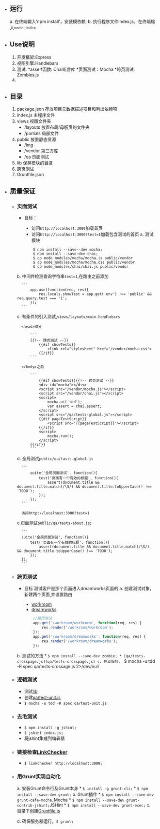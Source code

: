 + ## 运行
	a. 在终端输入'npm install'，安装模依赖;
	b. 执行程序文件index.js，在终端输入`node index`

+ ## Use说明
	1. 开发框架:Express
	2. 视图引擎:Handlebars
	3. 测试:
		*assert函数: Chai断言库
		*页面测试：Mocha
		*跨页测试: Zombies.js
	4.

+ ## 目录
	1. package.json 存放项目元数据描述项目和列出依赖项
	2. index.js 主程序文件
	3. views 视图文件夹
		* /layouts 放置布局/母版页的文件夹
		* /partials 局部文件
	4. public 放置静态资源
		* /img
		* /vendor 第三方库
		* /qa 页面测试
	5. lib 保存模块的目录
	6. 跨页测试
	7. Gruntfile.json

+ ## 质量保证

	+ ### 页面测试

	    - 目标：
	        * 访问`http://localhost:3000`加载首页
	        * 访问`http://localhost:3000?test=1`加载包含测试的首页
	    a. 测试模块

	        ```
	            $ npm install --save--dev mocha;
	            $ npm install --save-dev chai;
	            $ cp node_modules/mocha/mocha.js public/vendor
	            $ cp node_modules/mocha/mocha.css public/vendor
	            $ cp node_modules/chai/chai.js public/vendor
	        ```

	    b. 中间件检测查询字符串`test=1`,在路由之前添加

	        ```
	            app.use(function(req, res){
	                res.locals.showTest = app.get('env') !== 'public' && req.query.test === '1';
	            });
	        ```

	    c. 有条件的引入测试,`views/layouts/main.handlebars`

	        <head>部分

	            ```
	            {{!-- 跨页测试 --}}
	                {{#if showTests}}
	                    <link rel="stylesheet" href="/vendor/mocha.css">
	                {{/if}}
	            ```

	        </body>之前

	            ```
	                {{#if showTests}}{{!-- 跨页测试 --}}
	                <div id="mocha"></div>
	                <script src="/vendor/mocha.js"></script>
	                <script src="/vendor/chai.js"></script>
	                <script>
	                    mocha.ui('tdd');
	                    var assert = chai.assert;
	                </script>
	                <script src="/qa/tests-global.js"></script>
	                {{#if pageTestScript}}
	                    <script src="{{pageTestScript}}"></script>
	                {{/if}}
	                <script>
	                    mocha.run();
	                </script>
	            {{/if}}
	            ```

	    d. 全局测试`public/qa/tasts-global.js`

	        ```
	            suite('全局页面测试', function(){
	                test('页面有一个有效的标题', function(){
	                    assert(document.title && document.title.match(/\S/) && document.title.toUpperCase() !== 'TODO');
	                });
	            });
	        ```

	        访问http://localhost:3000?test=1
	    e.页面测试`public/qa/tests-about.js`;

	        ```
	        suite('全局页面测试', function(){
	            test('页面有一个有效的标题', function(){
	                assert(document.title && document.title.match(/\S/) && document.title.toUpperCase() !== 'TODO');
	            });
	        });
	        ```

	+ ### 跨页测试

		- 目标 测试客户是那个页面进入dreamworks页面的
		a. 创建测试对象，新建两个页面,并设置路由
			* [workroom](views/workroom/workroom.handlebars)
			* [dreamworks](views/workroom/dreamworks.hanlebars)

			```javascript
				//跨页测试
				app.get('/workroom/workroom', function(req, res) {
					res.render('/workroom/workroom');
				});
				app.get('/workroom/dreamworks', function(req, res) {
					res.render('/workroom/dreamworks');
				});
			```
		b. 测试的方法
			* `$ npm install --save-dev zombie;
			* [qa/tests-crosspage.js](qa/tests-crosspage.js)
		c. 启动服务， `$ mocha -u tdd -R spec qa/tests-crossage.js 2>/dev/null`

	+ ### 逻辑测试
		* 测试[lib](lib/mymodule.js)
		* 创建[qa/test-unit.js](qa/tests-unit.js)
		* `$ mocha -u tdd -R spec qa/test-unit.js`
	+ ### 去毛测试
		* `$ npm install -g jshint;`
		* `$ jshint index.js;`
		* 将jshint集成到编辑器
	+ ### 链接检查[LinkChecker](http://wummel.github.io/linkchecker/)
		* `$ linkchecker http://localhost:3000;`
	+ ### 用Grunt实现自动化
		a. 安装Grunt命令行及Grunt本身
			* `$ install -g grunt-cli;`
			* `$ npm install --save-dev grunt;`
		b. Grunt插件
			* `$ npm install --save-dev grunt-cafe-mocha;`Mocha
			* `$ npm install --save-dev grunt-contrib-jshint;`JSHint
			* `$ npm install --save-dev grunt-exec;`
		c. 目录下创建[Gruntfile.js](Gruntfile.js)

		d. 确保服务器运行，`$ grunt;`
